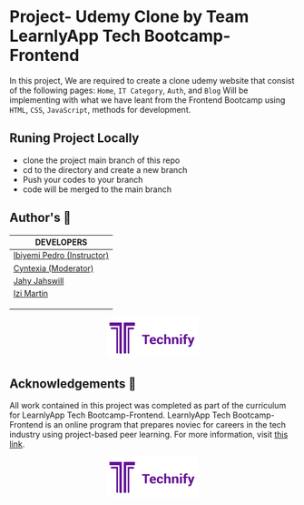 # Project- Udemy Clone by Team LearnlyApp Tech Bootcamp-Frontend

In this project, We are required to create a clone udemy website that consist of the following pages:
`Home`, `IT Category`, `Auth`, and `Blog`
Will be implementing with what we have leant from the Frontend Bootcamp using `HTML`, `CSS`, `JavaScript`, methods for development.


## Runing Project Locally

 - clone the project main branch of this repo
 - cd to the directory and create a new branch
 - Push your codes to your branch
 - code will be merged to the main branch


## Author's :page_with_curl:
| DEVELOPERS  |
-------------------------------------------------------------------------------------------------------- |
| <a href="#" target="_blank">Ibiyemi Pedro (Instructor)</a>
| <a href="#" target="_blank">Cyntexia (Moderator)</a>
| <a href="https://github.com/JhayJahswiil" target="_blank">Jahy Jahswill</a>
| <a href="https://www.github.com/Izimartin/" target="_blank">Izi Martin</a>
| <a href="#" target="_blank"></a>
| <a href="#" target="_blank"></a>
| <a href="#" target="_blank"></a>

<p align="center">
<img src="https://github.com/JhayJahswiil/udemy-clone-repo/blob/main/Technify_Logo.png"
       alt="Logo"
  >
</p>

## Acknowledgements :pray:

All work contained in this project was completed as part of the curriculum for
LearnlyApp Tech Bootcamp-Frontend. LearnlyApp Tech Bootcamp-Frontend is an online program that prepares noviec for careers in the tech industry
using project-based peer learning. For more information, visit
[this link](#!).

<p align="center">
  <img src="https://github.com/JhayJahswiil/udemy-clone-repo/blob/main/Technify_Logo.png"
       alt="LearnlyApp Logo"
  >
</p>